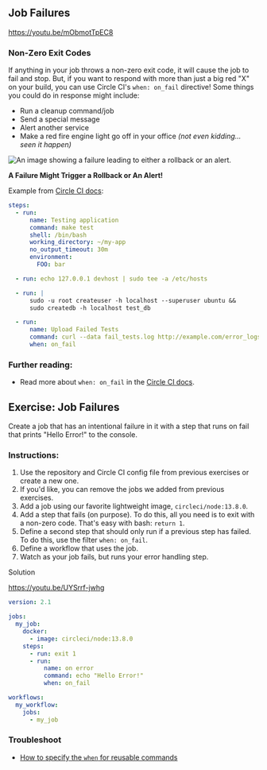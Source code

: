 ## Job Failures

https://youtu.be/mObmotTpEC8

### Non-Zero Exit Codes

If anything in your job throws a non-zero exit code, it will cause the job to fail and stop. But, if you want to respond with more than just a big red "X" on your build, you can use Circle CI's `when: on_fail` directive! Some things you could do in response might include:

* Run a cleanup command/job
* Send a special message
* Alert another service
* Make a red fire engine light go off in your office _(not even kidding... seen it happen)_

![An image showing a failure leading to either a rollback or an alert.](https://video.udacity-data.com/topher/2020/July/5f0cdeee_screen-shot-2020-07-13-at-3.22.19-pm/screen-shot-2020-07-13-at-3.22.19-pm.png)

**A Failure Might Trigger a Rollback or An Alert!**

Example from [Circle CI docs](https://circleci.com/docs/2.0/configuration-reference/#example):

```yaml
steps:
  - run:
      name: Testing application
      command: make test
      shell: /bin/bash
      working_directory: ~/my-app
      no_output_timeout: 30m
      environment:
        FOO: bar

  - run: echo 127.0.0.1 devhost | sudo tee -a /etc/hosts

  - run: |
      sudo -u root createuser -h localhost --superuser ubuntu &&
      sudo createdb -h localhost test_db

  - run:
      name: Upload Failed Tests
      command: curl --data fail_tests.log http://example.com/error_logs
      when: on_fail
```

### Further reading:

* Read more about `when: on_fail` in the [Circle CI docs](https://circleci.com/docs/2.0/configuration-reference/#example).

## Exercise: Job Failures

Create a job that has an intentional failure in it with a step that runs on fail that prints "Hello Error!" to the console.

### Instructions:

1. Use the repository and Circle CI config file from previous exercises or create a new one.
2. If you'd like, you can remove the jobs we added from previous exercises.
3. Add a job using our favorite lightweight image, `circleci/node:13.8.0`.
4. Add a step that fails (on purpose). To do this, all you need is to exit with a non-zero code. That's easy with bash: `return 1`.
5. Define a second step that should only run if a previous step has failed. To do this, use the filter `when: on_fail`.
6. Define a workflow that uses the job.
7. Watch as your job fails, but runs your error handling step.

Solution

https://youtu.be/UYSrrf-jwhg

```yaml
version: 2.1

jobs:
  my_job:
    docker:
      - image: circleci/node:13.8.0
    steps:
      - run: exit 1
      - run:
          name: on error
          command: echo "Hello Error!"
          when: on_fail

workflows:
  my_workflow:
    jobs:
      - my_job
```

### Troubleshoot

* [How to specify the `when` for reusable commands](https://knowledge.udacity.com/questions/329289)



